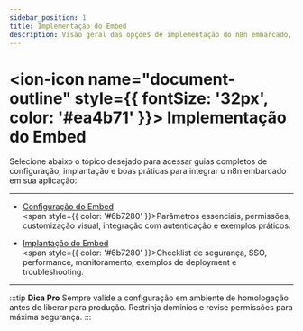 ```yaml
---
sidebar_position: 1
title: Implementação do Embed
description: Visão geral das opções de implementação do n8n embarcado, incluindo configuração e implantação segura.
---
```



# <ion-icon name="document-outline" style={{ fontSize: '32px', color: '#ea4b71' }}></ion-icon> Implementação do Embed

Selecione abaixo o tópico desejado para acessar guias completos de configuração, implantação e boas práticas para integrar o n8n embarcado em sua aplicação:

---

- [ Configuração do Embed](./configuracao)
  <br/><span style={{ color: '#6b7280' }}>Parâmetros essenciais, permissões, customização visual, integração com autenticação e exemplos práticos.</span>

- [ Implantação do Embed](./implantacao)
  <br/><span style={{ color: '#6b7280' }}>Checklist de segurança, SSO, performance, monitoramento, exemplos de deployment e troubleshooting.</span>

---

:::tip **Dica Pro**
Sempre valide a configuração em ambiente de homologação antes de liberar para produção. Restrinja domínios e revise permissões para máxima segurança.
::: 
